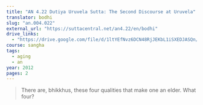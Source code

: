 ```yaml
---
title: "AN 4.22 Dutiya Uruvela Sutta: The Second Discourse at Uruvela"
translator: bodhi
slug: "an.004.022"
external_url: "https://suttacentral.net/an4.22/en/bodhi"
drive_links:
  - "https://drive.google.com/file/d/1ltYEfNvz6DCN48RjJEKbL1iSXEDJASQn/view?usp=drivesdk"
course: sangha
tags:
  - aging
  - an
year: 2012
pages: 2
---
```


> There are, bhikkhus, these four qualities that make one an elder. What four?
